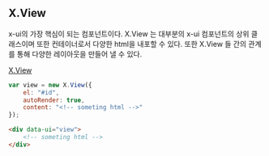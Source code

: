 ## X.View
x-ui의 가장 핵심이 되는 컴포넌트이다. X.View 는 대부분의 x-ui 컴포넌트의 상위 클래스이며 또한 컨테이너로서 다양한 html을 내포할 수 있다. 또한 X.View 들 간의 관계를 통해 다양한 레이아웃을 만들어 낼 수 있다.

[X.View](/assets/x-ui-1.0.3/doc/X.View.html)

```javascript
var view = new X.View({
	el: "#id",
	autoRender: true,
	content: "<!-- someting html -->"
});
```

```html
<div data-ui="view">
	<!-- someting html -->
</div>
```

